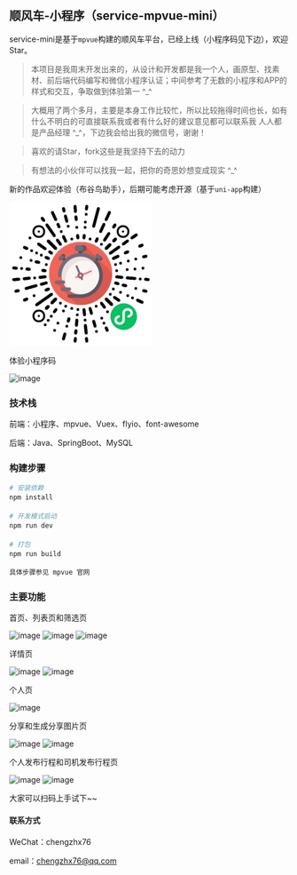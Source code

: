 ## 顺风车-小程序（service-mpvue-mini）

service-mini是基于`mpvue`构建的顺风车平台，已经上线（小程序码见下边），欢迎Star。

> 本项目是我周末开发出来的，从设计和开发都是我一个人，画原型、找素材、前后端代码编写和微信小程序认证；中间参考了无数的小程序和APP的样式和交互，争取做到体验第一 ^_^

> 大概用了两个多月，主要是本身工作比较忙，所以比较拖得时间也长，如有什么不明白的可直接联系我或者有什么好的建议意见都可以联系我 人人都是产品经理 ^_^，下边我会给出我的微信号，谢谢！

> 喜欢的请Star，fork这些是我坚持下去的动力

> 有想法的小伙伴可以找我一起，把你的奇思妙想变成现实 ^_^



新的作品欢迎体验（布谷鸟助手），后期可能考虑开源（基于`uni-app`构建）

![image](https://github.com/chengzhx76/service-mpvue-mini/blob/master/resource/qrcode_remind.jpg)


体验小程序码

![image](https://github.com/chengzhx76/service-mpvue-mini/blob/master/resource/qrcode.jpg)


### 技术栈

前端：小程序、mpvue、Vuex、flyio、font-awesome

后端：Java、SpringBoot、MySQL


### 构建步骤

``` bash
# 安装依赖
npm install

# 开发模式启动
npm run dev

# 打包
npm run build

具体步骤参见 mpvue 官网
```

### 主要功能

首页、列表页和筛选页

![image](https://github.com/chengzhx76/service-mpvue-mini/blob/master/resource/mp-1.jpg)
![image](https://github.com/chengzhx76/service-mpvue-mini/blob/master/resource/mp-2.jpg)
![image](https://github.com/chengzhx76/service-mpvue-mini/blob/master/resource/mp-3.jpg)

详情页

![image](https://github.com/chengzhx76/service-mpvue-mini/blob/master/resource/mp-4.jpg)
![image](https://github.com/chengzhx76/service-mpvue-mini/blob/master/resource/mp-5.jpg)

个人页

![image](https://github.com/chengzhx76/service-mpvue-mini/blob/master/resource/mp-6.jpg)

分享和生成分享图片页

![image](https://github.com/chengzhx76/service-mpvue-mini/blob/master/resource/mp-7.jpg)
![image](https://github.com/chengzhx76/service-mpvue-mini/blob/master/resource/mp-8.jpg)

个人发布行程和司机发布行程页

![image](https://github.com/chengzhx76/service-mpvue-mini/blob/master/resource/mp-9.jpg)
![image](https://github.com/chengzhx76/service-mpvue-mini/blob/master/resource/mp-10.jpg)


大家可以扫码上手试下~~

#### 联系方式

WeChat：chengzhx76

email：chengzhx76@qq.com
